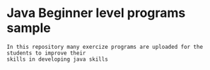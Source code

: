 # Java  Beginner level programs sample

    In this repository many exercize programs are uploaded for the students to improve their 
    skills in developing java skills
